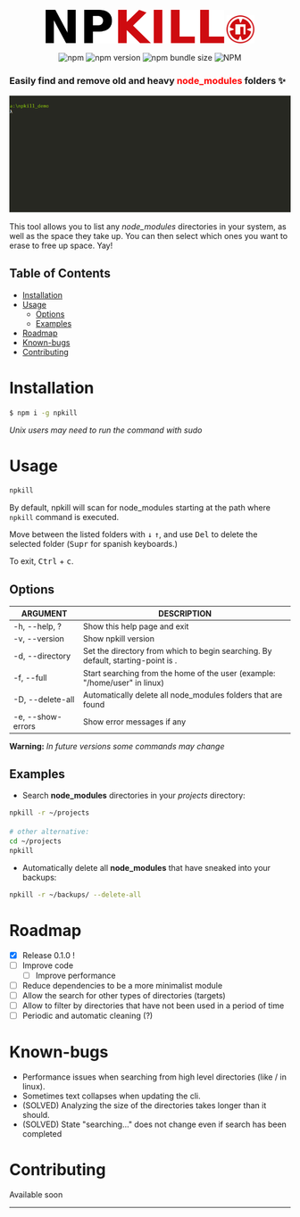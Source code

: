 <p align="center">
  <img src="./docs/npkill-text-clean.svg" width="320" alt="npkill logo" />
  <img src="./docs/npkill-scope-mono.svg" width="50" alt="npkill logo" />
</p>
<p align="center">
<img alt="npm" src="https://img.shields.io/npm/dy/npkill.svg">
<img alt="npm version" src="https://img.shields.io/npm/v/npkill.svg">
<img alt="npm bundle size" src="https://img.shields.io/bundlephobia/min/npkill.svg">
<img alt="NPM" src="https://img.shields.io/npm/l/npkill.svg">
</p>

### Easily find and **remove** old and heavy <font color="red">**node_modules**</font> folders :sparkles:

<p align="center">
  <img src="./docs/npkill-alpha-demo.gif" alt="npkill demo" />
</p>

This tool allows you to list any _node_modules_ directories in your system, as well as the space they take up. You can then select which ones you want to erase to free up space. Yay!

## Table of Contents

- [Installation](#installation)
- [Usage](#usage)
  - [Options](#options)
  - [Examples](#examples)
- [Roadmap](#roadmap)
- [Known-bugs](#known-bugs)
- [Contributing](#contributing)

# Installation

```bash
$ npm i -g npkill
```

_Unix users may need to run the command with sudo_

# Usage

```bash
npkill
```

By default, npkill will scan for node_modules starting at the path where `npkill` command is executed.

Move between the listed folders with <kbd>↓</kbd> <kbd>↑</kbd>, and use <kbd>Del</kbd> to delete the selected folder (<kbd>Supr</kbd> for spanish keyboards.)

To exit, <kbd>Ctrl</kbd> + <kbd>c</kbd>.

## Options

| ARGUMENT          | DESCRIPTION                                                                      |
| ----------------- | -------------------------------------------------------------------------------- |
| -h, --help, ?     | Show this help page and exit                                                     |
| -v, --version     | Show npkill version                                                              |
| -d, --directory   | Set the directory from which to begin searching. By default, starting-point is . |
| -f, --full        | Start searching from the home of the user (example: "/home/user" in linux)       |
| -D, --delete-all  | Automatically delete all node_modules folders that are found                     |
| -e, --show-errors | Show error messages if any                                                       |

**Warning:** _In future versions some commands may change_

## Examples

- Search **node_modules** directories in your _projects_ directory:

```bash
npkill -r ~/projects

# other alternative:
cd ~/projects
npkill
```

- Automatically delete all **node_modules** that have sneaked into your backups:

```bash
npkill -r ~/backups/ --delete-all
```

# Roadmap

- [x] Release 0.1.0 !
- [ ] Improve code
  - [ ] Improve performance
- [ ] Reduce dependencies to be a more minimalist module
- [ ] Allow the search for other types of directories (targets)
- [ ] Allow to filter by directories that have not been used in a period of time
- [ ] Periodic and automatic cleaning (?)

# Known-bugs

- Performance issues when searching from high level directories (like / in linux).
- Sometimes text collapses when updating the cli.
- (SOLVED) Analyzing the size of the directories takes longer than it should.
- (SOLVED) State "searching..." does not change even if search has been completed

# Contributing

Available soon

---
